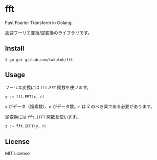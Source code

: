 # fft

Fast Fourier Transform in Golang.

高速フーリエ変換/逆変換のライブラリです。

## Install

    $ go get github.com/takatoh/fft

## Usage

フーリエ変換には `fft.FFT` 関数を使います。

```go
y := fft.FFT(x, n)
```

`x` がデータ（複素数）、`n` がデータ数。`n` は 2 のべき乗である必要があります。

逆変換には `fft.IFFT` 関数を使います。

```go
z := fft.IFFT(y, n)
```

## License

MIT License
